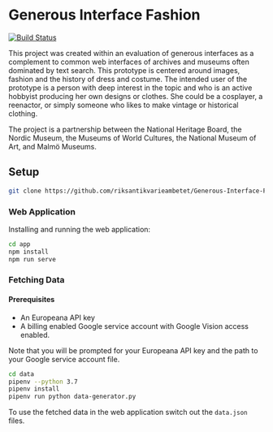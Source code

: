 # Generous Interface Fashion
[![Build Status](https://travis-ci.org/riksantikvarieambetet/Generous-Interface-Fashion.svg?branch=master)](https://travis-ci.org/riksantikvarieambetet/Generous-Interface-Fashion)

This project was created within an evaluation of generous interfaces as a complement to common web interfaces of archives and museums often dominated by text search. This prototype is centered around images, fashion and the history of dress and costume. The intended user of the prototype is a person with deep interest in the topic and who is an active hobbyist producing her own designs or clothes. She could be a cosplayer, a reenactor, or simply someone who likes to make vintage or historical clothing. 

The project is a partnership between the National Heritage Board, the Nordic Museum, the Museums of World Cultures, the National Museum of Art, and Malmö Museums.

## Setup

```bash
git clone https://github.com/riksantikvarieambetet/Generous-Interface-Fashion.git
```

### Web Application

Installing and running the web application:

```bash
cd app
npm install
npm run serve
```

### Fetching Data

#### Prerequisites

 - An Europeana API key
 - A billing enabled Google service account with Google Vision access enabled.

Note that you will be prompted for your Europeana API key and the path to your Google service account file.

```bash
cd data
pipenv --python 3.7
pipenv install
pipenv run python data-generator.py
```

To use the fetched data in the web application switch out the `data.json` files.
